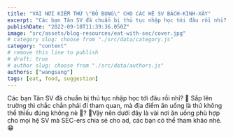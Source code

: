 ```yaml
---
title: "VÀI NƠI KIẾM THỨ \"BỎ BỤNG\" CHO CÁC HỆ SV BÁCH-KINH-XÂY"
excerpt: "Các bạn Tân SV đã chuẩn bị thủ tục nhập học tới đâu rồi nhỉ? 🥳 Sắp lên trường thì chắc chắn phải đi tham quan, mà địa điểm ăn uống là thứ không thể thiếu đúng không nè 🥰?  💃Vậy nên dưới đây là vài nơi ăn uống phù hợp cho mọi hệ SV mà SEC-ers chia sẻ cho ad, các bạn có thể tham khảo nhé.😁"
publishDate: "2022-09-18T11:39:36.050Z"
image: "src/assets/blog-resources/eat-with-sec/cover.jpg"
# category slug: choose from "./src/data/category.js"
category: "content"
# remove this line to publish
# draft: true
# author slug: choose from "./src/data/authors.js"
authors: ["wangsang"]
tags: [eat, food, suggestion]
---
```


Các bạn Tân SV đã chuẩn bị thủ tục nhập học tới đâu rồi nhỉ? 🥳
Sắp lên trường thì chắc chắn phải đi tham quan, mà địa điểm ăn uống là thứ không thể thiếu đúng không nè 🥰?
💃Vậy nên dưới đây là vài nơi ăn uống phù hợp cho mọi hệ SV mà SEC-ers chia sẻ cho ad, các bạn có thể tham khảo nhé.😁

<img src="https://raw.githubusercontent.com/sneepsec/web/main/src/assets/blog-resources/eat-with-sec/304783295_3016703061807146_280493890439720369_n.png" alt="">

<img src="https://raw.githubusercontent.com/sneepsec/web/main/src/assets/blog-resources/eat-with-sec/305034687_3016703185140467_8392745053588457230_n.png" alt="">
<img src="https://raw.githubusercontent.com/sneepsec/web/main/src/assets/blog-resources/eat-with-sec/305807237_3016703281807124_6297728556201149411_n.png" alt="">
<img src="https://raw.githubusercontent.com/sneepsec/web/main/src/assets/blog-resources/eat-with-sec/305925673_3016703075140478_5251979204121363545_n.png" alt="">
<img src="https://raw.githubusercontent.com/sneepsec/web/main/src/assets/blog-resources/eat-with-sec/306084568_3016703065140479_7097012615076230738_n.png" alt="">
<img src="https://raw.githubusercontent.com/sneepsec/web/main/src/assets/blog-resources/eat-with-sec/306324963_3016703225140463_8540220228770314269_n.png" alt="">
<img src="https://raw.githubusercontent.com/sneepsec/web/main/src/assets/blog-resources/eat-with-sec/307006112_3016703201807132_155620457127429932_n.png" alt="">
<img src="https://raw.githubusercontent.com/sneepsec/web/main/src/assets/blog-resources/eat-with-sec/307534832_3016703095140476_6175053450176670210_n.png" alt="">